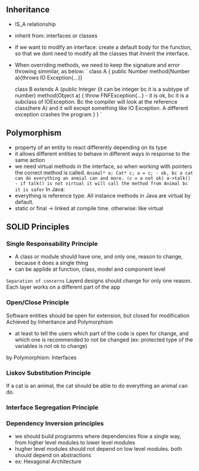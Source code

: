 ## Inheritance

- IS_A relationship
- inherit from: interfaces or classes
- if we want to modify an interface: create a default body for the function, so that we dont need to modify all the classes that 
ihnerit the interface.
- When overriding methods, we need to keep the signature and error throwing simmilar, as below:
  `
  class A { public Number method(Number a){throws IO Exception{...}}

  class B extends A
  {public Integer (it can be integer bc it is a subtype of number) method(Object a)
    {
          throw FNFException{...} - it is ok, bc it is a subclass of IOException. Bc the compiler will look at the
      reference class(here A) and it will except something like IO Exception. A different exception crashes the program
    }
  }
  `


## Polymorphism

- property of an entity to react differently depending on its type
- it allows different entities to behave in different ways in response to the same action
- we need virtual methods in the interface, so when working with pointers the correct method is called.
  `Animal* a;
  Cat* c;
  a = c; - ok, bc a cat can do everything an anmial can and more.
  (c = a not ok)
  a->talk() - if talk() is not virtual it will call the method from Animal bc it is safer`
In Java:
-  everything is reference type. All instance methods in Java are virtual by default.
-  static or final -> linked at compile time. otherwise: like virtual

## SOLID Principles

### Single Responsability Principle
- A class or  module should have one, and only one, reason to change, because it does a single thing
- can be applide at function, class, model and component level

`Separation of concerns`
Layerd designs should change for only one reason. Each layer works on a different part of the app

### Open/Close Principle
Software entities should be open for extension, but closed for modification
Achieved by Inheritance and Polymorphism
- at least to tell the users which part of the code is open for change, and which one is recommended to not be changed
  (ex: protected type of the variables is not ok to change)

by Polymorphism: Interfaces

### Liskov Substitution Principle
If a cat is an animal, the cat should be able to do everything an animal can do.

### Interface Segregation Principle

### Dependency Inversion principles

- we should build programms where dependencies flow a single way, from higher level modules to lower level modules
- hugher level modules should not depend on low level modules. both should depend on abstractions
- ex: Hexagonal Architecture






  
  
